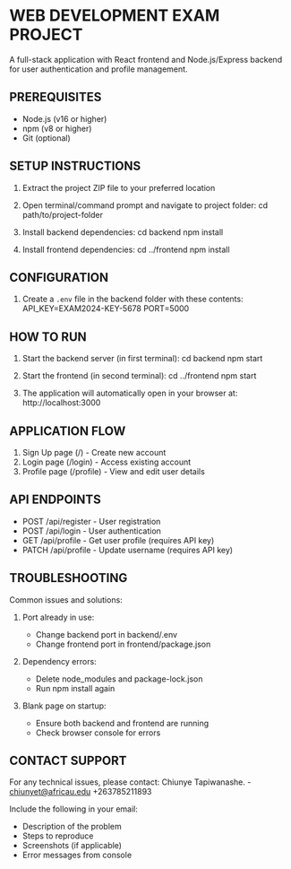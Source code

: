 WEB DEVELOPMENT EXAM PROJECT
===========================

A full-stack application with React frontend and Node.js/Express backend for user authentication and profile management.

PREREQUISITES
-------------
- Node.js (v16 or higher)
- npm (v8 or higher)
- Git (optional)

SETUP INSTRUCTIONS
------------------
1. Extract the project ZIP file to your preferred location

2. Open terminal/command prompt and navigate to project folder:
   cd path/to/project-folder

3. Install backend dependencies:
   cd backend
   npm install

4. Install frontend dependencies:
   cd ../frontend
   npm install

CONFIGURATION
-------------
1. Create a `.env` file in the backend folder with these contents:
   API_KEY=EXAM2024-KEY-5678
   PORT=5000

HOW TO RUN
----------
1. Start the backend server (in first terminal):
   cd backend
   npm start

2. Start the frontend (in second terminal):
   cd ../frontend
   npm start

3. The application will automatically open in your browser at:
   http://localhost:3000

APPLICATION FLOW
----------------
1. Sign Up page (/) - Create new account
2. Login page (/login) - Access existing account
3. Profile page (/profile) - View and edit user details

API ENDPOINTS
-------------
- POST /api/register - User registration
- POST /api/login - User authentication 
- GET /api/profile - Get user profile (requires API key)
- PATCH /api/profile - Update username (requires API key)

TROUBLESHOOTING
---------------
Common issues and solutions:

1. Port already in use:
   - Change backend port in backend/.env
   - Change frontend port in frontend/package.json

2. Dependency errors:
   - Delete node_modules and package-lock.json
   - Run npm install again

3. Blank page on startup:
   - Ensure both backend and frontend are running
   - Check browser console for errors

CONTACT SUPPORT
---------------
For any technical issues, please contact:
Chiunye Tapiwanashe. - chiunyet@africau.edu
+263785211893

Include the following in your email:
- Description of the problem
- Steps to reproduce
- Screenshots (if applicable)
- Error messages from console

